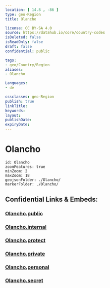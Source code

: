 ```yaml
---
location: [ 14.8 , -86 ] 
type: geo-Region
title: Olancho

license: CC BY-SA 4.0
source: https://datahub.io/core/country-codes
isDeleted: false
isReadOnly: false
draft: false
confidential: public

tags:
- geo/Country/Region
aliases:
- Olancho

Languages:
- de

cssclasses: geo-Region
publish: true
linkTitle: 
keywords: 
layout: 
publishDate: 
expiryDate: 
---
```


# Olancho

```leaflet
id: Olancho
zoomFeatures: true 
minZoom: 2 
maxZoom: 18
geojsonFolder: ./Olancho/
markerFolder: ./Olancho/
```


## Confidential Links & Embeds: 

### [Olancho.public](/_public/\Earth\Continent\America~Central\Honduras\departments~HondurasOlancho.public.md) 

### [Olancho.internal](/_internal/\Earth\Continent\America~Central\Honduras\departments~HondurasOlancho.internal.md) 

### [Olancho.protect](/_protect/\Earth\Continent\America~Central\Honduras\departments~HondurasOlancho.protect.md) 

### [Olancho.private](/_private/\Earth\Continent\America~Central\Honduras\departments~HondurasOlancho.private.md) 

### [Olancho.personal](/_personal/\Earth\Continent\America~Central\Honduras\departments~HondurasOlancho.personal.md) 

### [Olancho.secret](/_secret/\Earth\Continent\America~Central\Honduras\departments~HondurasOlancho.secret.md)


